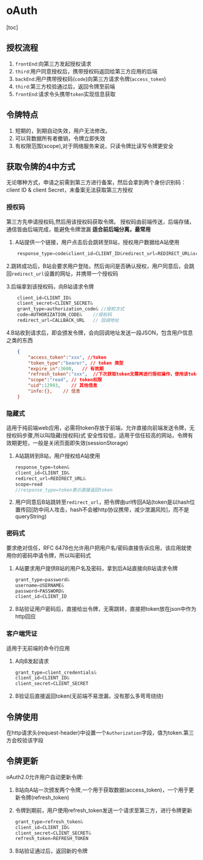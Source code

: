 # oAuth

[toc]

## 授权流程

1. `frontEnd`:向第三方发起授权请求
2. `third`:用户同意授权后，携带授权码返回给第三方应用的后端
3. `backEnd`:用户携带授权码(`code`)向第三方请求令牌(`access_token`)
4. `third`:第三方校验通过后，返回令牌至前端
5. `frontEnd`:请求令头携带`token`实现信息获取

## 令牌特点

1. 短期的，到期自动失效，用户无法修改。
2. 可以背数据所有者撤销，令牌立即失效
3. 有权限范围(scope),对于网络服务来说，只读令牌比读写令牌更安全

## 获取令牌的4中方式

无论哪种方式，申请之前需到第三方进行备案，然后会拿到两个身份识别码：client ID & client Secret，未备案无法获取第三方授权

### 授权码

第三方先申请授权码,然后用该授权码获取令牌。
授权码由前端传送，后端存储，通信皆由后端完成，能避免令牌泄漏
**适合前后端分离，最常用**

1. A站提供一个链接，用户点击后会跳转至B站，授权用户数据给A站使用

```javascript
    response_type=code&client_id=CLIENT_ID&redirect_url=REDIRECT_URL&scope=read
```

2.跳转成功后，B站会要求用户登陆，然后询问是否确认授权，用户同意后，会跳回`redirect_url`设置的网址，并携带一个授权码

3.后端拿到该授权码，向B站请求令牌

```javascript
    client_id=CLIENT_ID&
    client_secret=CLIENT_SECRET&
    grant_type=authorization_code& //授权方式
    code=AUTHORIZATION_CODE&    //授权码
    redirect_url=CALLBACK_URL   // 回调地址
```

4.B站收到请求后，即会颁发令牌，会向回调地址发送一段JSON，包含用户信息之类的东西

```json
    {
        "access_token":"xxx", //token
        "token_type":"bearer", // token 类型
        "expire_in":3600,   // 有效期
        "refresh_token":"xxx",  //下次获取token无需再进行授权操作，使用该token到对应地址直接换取新的token
        "scope":"read", // token权限
        "uid":12993,    // 其他信息
        "info:{},    // 信息
    }
```

### 隐藏式

适用于纯前端web应用，必需将token存放于前端，允许直接向前端发送令牌，无授权码步骤,所以叫隐藏(授权码)式
安全性较低，适用于信任较高的网站，令牌有效期更短，一般是关闭页面即失效(sessionStorage)

1. A站跳转到B站，用户授权给A站使用

    ```javascript
    response_type=token&
    client_id=CLIENT_ID&
    redirect_url=REDIRECT_URL&
    scope=read
    //response_type=token表示直接返回token
    ```

2. 用户同意后B站跳转至`redirect_url`，把令牌由url传回A站(token是以hash位置传回[防中间人攻击，hash不会被http协议携带，减少泄漏风险]，而不是queryString)

### 密码式

要求绝对信任，RFC 6478也允许用户把用户名/密码直接告诉应用，该应用就使用你的密码申请令牌，所以叫密码式

1. A站要求用户提供B站的用户名及密码，拿到后A站直接向B站请求令牌

    ```javascript
    grant_type=password&
    username=USERNAME&
    password=PASSWORD&
    client_id=CLIENT_ID
    ```

2. B站验证用户密码后，直接给出令牌，无需跳转，直接把token放在json中作为http回应

### 客户端凭证

适用于无前端的命令行应用

1. A向B发起请求

    ```javascript
    grant_type=client_credentials&
    client_id=CLIENT_ID&
    client_secret=CLIENT_SECRET
    ```

2. B验证后直接返回token(无前端不易泄漏，没有那么多弯弯绕绕)

## 令牌使用

在http请求头(request-header)中设置一个`Authorization`字段，值为token.第三方会校验该字段

## 令牌更新

oAuth2.0允许用户自动更新令牌:

1. B站向A站一次颁发两个令牌,一个用于获取数据(access_token)，一个用于更新令牌(refresh_token)

2. 令牌到期前，用户使用refresh_token发送一个请求至第三方，进行令牌更新

    ```javascript
    grant_type=refresh_token&
    client_id=CLIENT_ID&
    client_secret=CLIENT_SECRET&
    refresh_token=REFRESH_TOKEN
    ```

3. B站验证通过后，返回新的令牌

